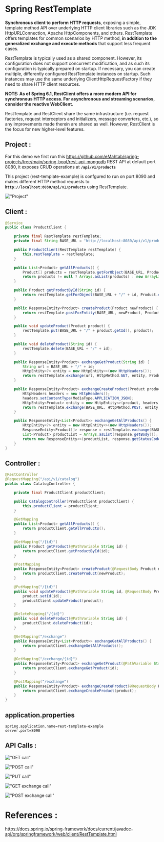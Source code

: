 # Spring RestTemplate

**Synchronous client to perform HTTP requests**, exposing a simple, template method API over underlying HTTP client libraries such as the JDK HttpURLConnection, Apache HttpComponents, and others. RestTemplate offers templates for common scenarios by HTTP method, **in addition to the generalized exchange and execute methods** that support less frequent cases.

RestTemplate is typically used as a shared component. However, its configuration does not support concurrent modification, and as such its configuration is typically prepared on startup. If necessary, you can create multiple, differently configured RestTemplate instances on startup. Such instances may use the same underlying ClientHttpRequestFactory if they need to share HTTP client resources.

**NOTE: As of Spring 6.1, RestClient offers a more modern API for synchronous HTTP access. For asynchronous and streaming scenarios, consider the reactive WebClient.**

RestTemplate and RestClient share the same infrastructure (i.e. request factories, request interceptors and initializers, message converters, etc.), so any improvements made therein are shared as well. However, RestClient is the focus for new higher-level features.

## Project :

For this demo we first run this https://github.com/eMahtab/spring-projects/tree/main/spring-boot/rest-api-mongodb REST API at default port 8080, it exposes CRUD operations at **`/api/v1/products`**

This project (rest-template-example) is confgured to run on port 8090 and makes different HTTP method requests to **`http://localhost:8080/api/v1/products`** using RestTemplate.


!["Project"](images/project.png?raw=true)


## Client :
```java
@Service
public class ProductClient {

    private final RestTemplate restTemplate;
    private final String BASE_URL = "http://localhost:8080/api/v1/products";

    public ProductClient(RestTemplate restTemplate) {
        this.restTemplate = restTemplate;
    }

    public List<Product> getAllProducts() {
        Product[] products = restTemplate.getForObject(BASE_URL, Product[].class);
        return products != null ? Arrays.asList(products) : new ArrayList<>();
    }

    public Product getProductById(String id) {
        return restTemplate.getForObject(BASE_URL + "/" + id, Product.class);
    }

    public ResponseEntity<Product> createProduct(Product newProduct) {
        return restTemplate.postForEntity(BASE_URL, newProduct, Product.class);
    }

    public void updateProduct(Product product) {
        restTemplate.put(BASE_URL + "/" + product.getId(), product);
    }

    public void deleteProduct(String id) {
        restTemplate.delete(BASE_URL + "/" + id);
    }

    public ResponseEntity<Product> exchangeGetProduct(String id) {
        String url = BASE_URL + "/" + id;
        HttpEntity<?> entity = new HttpEntity<>(new HttpHeaders());
        return restTemplate.exchange(url, HttpMethod.GET, entity, Product.class);
    }

    public ResponseEntity<Product> exchangeCreateProduct(Product product) {
        HttpHeaders headers = new HttpHeaders();
        headers.setContentType(MediaType.APPLICATION_JSON);
        HttpEntity<Product> entity = new HttpEntity<>(product, headers);
        return restTemplate.exchange(BASE_URL, HttpMethod.POST, entity, Product.class);
    }

    public ResponseEntity<List<Product>> exchangeGetAllProducts() {
        HttpEntity<?> entity = new HttpEntity<>(new HttpHeaders());
        ResponseEntity<Product[]> response = restTemplate.exchange(BASE_URL, HttpMethod.GET, entity, Product[].class);
        List<Product> productList = Arrays.asList(response.getBody());
        return new ResponseEntity<>(productList, response.getStatusCode());
    }
}
```

## Controller :
```java
@RestController
@RequestMapping("/api/v1/catalog")
public class CatalogController {

    private final ProductClient productClient;

    public CatalogController(ProductClient productClient) {
        this.productClient = productClient;
    }

    @GetMapping
    public List<Product> getAllProducts() {
        return productClient.getAllProducts();
    }

    @GetMapping("/{id}")
    public Product getProduct(@PathVariable String id) {
        return productClient.getProductById(id);
    }

    @PostMapping
    public ResponseEntity<Product> createProduct(@RequestBody Product newProduct) {
        return productClient.createProduct(newProduct);
    }

    @PutMapping("/{id}")
    public void updateProduct(@PathVariable String id, @RequestBody Product product) {
        product.setId(id);
        productClient.updateProduct(product);
    }

    @DeleteMapping("/{id}")
    public void deleteProduct(@PathVariable String id) {
        productClient.deleteProduct(id);
    }

    @GetMapping("/exchange")
    public ResponseEntity<List<Product>> exchangeGetAllProducts() {
        return productClient.exchangeGetAllProducts();
    }

    @GetMapping("/exchange/{id}")
    public ResponseEntity<Product> exchangeGetProduct(@PathVariable String id) {
        return productClient.exchangeGetProduct(id);
    }

    @PostMapping("/exchange")
    public ResponseEntity<Product> exchangeCreateProduct(@RequestBody Product product) {
        return productClient.exchangeCreateProduct(product);
    }
}
```

## application.properties
```properties
spring.application.name=rest-template-example
server.port=8090
```

## API Calls :

!["GET call"](images/GET.png?raw=true)

!["POST call"](images/POST.png?raw=true)

!["PUT call"](images/PUT.png?raw=true)

!["GET exchange call"](images/GET-exchange.png?raw=true)

!["POST exchange call"](images/POST-exchange.png?raw=true)

# References :

https://docs.spring.io/spring-framework/docs/current/javadoc-api/org/springframework/web/client/RestTemplate.html
